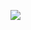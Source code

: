 ![](https://www.nta.go.jp/tmp/f4e38389-d9e8-4bee-baa6-03bb616fa0ab/images/38b64fd55cba62d08eb4c37987b9d5b0d9bef13d432579069dffc906a4304bd1.jpg)
